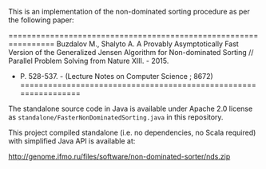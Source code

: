This is an implementation of the non-dominated sorting procedure
as per the following paper:

================================================================
Buzdalov M., Shalyto A. A Provably Asymptotically Fast Version 
of the Generalized Jensen Algorithm for Non-dominated Sorting 
// Parallel Problem Solving from Nature XIII. - 2015. 
- P. 528-537. - (Lecture Notes on Computer Science ; 8672)
================================================================

The standalone source code in Java is available under Apache 2.0
license as `standalone/FasterNonDominatedSorting.java`
in this repository.

This project compiled standalone (i.e. no dependencies, no Scala
required) with simplified Java API is available at:

http://genome.ifmo.ru/files/software/non-dominated-sorter/nds.zip
